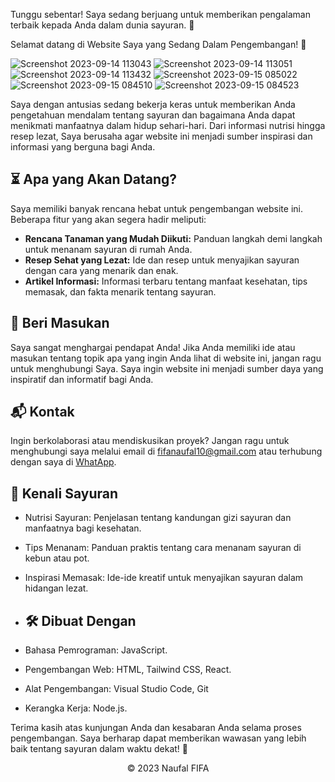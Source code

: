 Tunggu sebentar! Saya sedang berjuang untuk memberikan pengalaman terbaik kepada Anda dalam dunia sayuran. 🌱

Selamat datang di Website Saya yang Sedang Dalam Pengembangan! 🌟

![Screenshot 2023-09-14 113043](https://github.com/fifovalle/WEBSITE-LANDING-PAGE/assets/90078068/5028f086-5cdc-4264-8b67-4854fefc1bed)
![Screenshot 2023-09-14 113051](https://github.com/fifovalle/WEBSITE-LANDING-PAGE/assets/90078068/65c5506e-8bf0-406a-ae6b-f0948637cc30)
![Screenshot 2023-09-14 113432](https://github.com/fifovalle/WEBSITE-LANDING-PAGE/assets/90078068/64f21d2d-a3b1-4938-b6ea-0696500807ad)
![Screenshot 2023-09-15 085022](https://github.com/fifovalle/WEBSITE-LANDING-PAGE/assets/90078068/38f2da2d-13b0-412a-87ae-fdb27c06dfa6)
![Screenshot 2023-09-15 084510](https://github.com/fifovalle/WEBSITE-LANDING-PAGE/assets/90078068/30fb5ed8-5be8-465b-a880-40f3aca55d9d)
![Screenshot 2023-09-15 084523](https://github.com/fifovalle/WEBSITE-LANDING-PAGE/assets/90078068/084dfa2a-b7a7-4187-98ec-a54a726faf67)

Saya dengan antusias sedang bekerja keras untuk memberikan Anda pengetahuan mendalam tentang sayuran dan bagaimana Anda dapat menikmati manfaatnya dalam hidup sehari-hari. Dari informasi nutrisi hingga resep lezat, Saya berusaha agar website ini menjadi sumber inspirasi dan informasi yang berguna bagi Anda.

## ⏳ Apa yang Akan Datang?

Saya memiliki banyak rencana hebat untuk pengembangan website ini. Beberapa fitur yang akan segera hadir meliputi:

- **Rencana Tanaman yang Mudah Diikuti:** Panduan langkah demi langkah untuk menanam sayuran di rumah Anda.
- **Resep Sehat yang Lezat:** Ide dan resep untuk menyajikan sayuran dengan cara yang menarik dan enak.
- **Artikel Informasi:** Informasi terbaru tentang manfaat kesehatan, tips memasak, dan fakta menarik tentang sayuran.

## 💬 Beri Masukan

Saya sangat menghargai pendapat Anda! Jika Anda memiliki ide atau masukan tentang topik apa yang ingin Anda lihat di website ini, jangan ragu untuk menghubungi Saya. Saya ingin website ini menjadi sumber daya yang inspiratif dan informatif bagi Anda.

## 📬 Kontak

Ingin berkolaborasi atau mendiskusikan proyek? Jangan ragu untuk menghubungi saya melalui email di [fifanaufal10@gmail.com](mailto:fifanaufal10@gmail.com) atau terhubung dengan saya di [WhatApp](https://wa.me/+6281223652490).

## 🌱 Kenali Sayuran

- Nutrisi Sayuran: Penjelasan tentang kandungan gizi sayuran dan manfaatnya bagi kesehatan.
- Tips Menanam: Panduan praktis tentang cara menanam sayuran di kebun atau pot.
- Inspirasi Memasak: Ide-ide kreatif untuk menyajikan sayuran dalam hidangan lezat.

- ## 🛠️ Dibuat Dengan

- Bahasa Pemrograman: JavaScript.
- Pengembangan Web: HTML, Tailwind CSS, React.
- Alat Pengembangan: Visual Studio Code, Git
- Kerangka Kerja: Node.js.

Terima kasih atas kunjungan Anda dan kesabaran Anda selama proses pengembangan. Saya berharap dapat memberikan wawasan yang lebih baik tentang sayuran dalam waktu dekat! 🌿

<div align="center">
  &copy; 2023 Naufal FIFA
</div>
